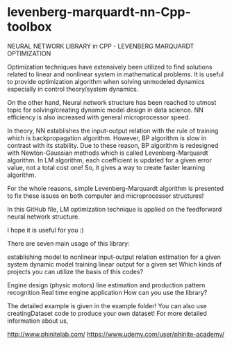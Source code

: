 # levenberg-marquardt-nn-Cpp-toolbox

NEURAL NETWORK LIBRARY in CPP - LEVENBERG MARQUARDT OPTIMIZATION

Optimization techniques have extensively been utilized to find solutions related to linear and nonlinear system in mathematical problems. It is useful to provide optimization algorithm when solving unmodeled dynamics especially in control theory/system dynamics.

On the other hand, Neural network structure has been reached to utmost topic for solving/creating dynamic model design in data science. NN efficiency is also increased with general microprocessor speed.

In theory, NN establishes the input-output relation with the rule of training which is backpropagation algorithm. However, BP algorithm is slow in contrast with its stability. Due to these reason, BP algorithm is redesigned with Newton-Gaussian methods which is called Levenberg-Marquardt algorithm. In LM algorithm, each coefficient is updated for a given error value, not a total cost one! So, it gives a way to create faster learning algorithm.

For the whole reasons, simple Levenberg-Marquardt algorithm is presented to fix these issues on both computer and microprocessor structures!

In this GitHub file, LM optimization technique is applied on the feedforward neural network structure.

I hope it is useful for you :)

There are seven main usage of this library:

establishing model to nonlinear input-output relation
estimation for a given system dynamic model
training linear output for a given set
Which kinds of projects you can utilize the basis of this codes?

Engine design (physic motors)
line estimation and production
pattern recognition
Real time engine application
How can you use the library?

The detailed example is given in the example folder!
You can also use creatingDataset code to produce your own dataset!
For more detailed information about us,

http://www.phinitelab.com/ https://www.udemy.com/user/phinite-academy/
